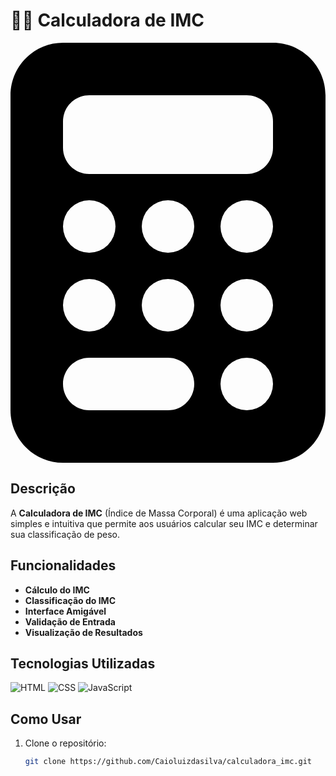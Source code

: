 # 🏋️‍♂️ Calculadora de IMC

<svg xmlns="http://www.w3.org/2000/svg" viewBox="0 0 384 512"><!--!Font Awesome Free 6.6.0 by @fontawesome - https://fontawesome.com License - https://fontawesome.com/license/free Copyright 2024 Fonticons, Inc.--><path d="M64 0C28.7 0 0 28.7 0 64L0 448c0 35.3 28.7 64 64 64l256 0c35.3 0 64-28.7 64-64l0-384c0-35.3-28.7-64-64-64L64 0zM96 64l192 0c17.7 0 32 14.3 32 32l0 32c0 17.7-14.3 32-32 32L96 160c-17.7 0-32-14.3-32-32l0-32c0-17.7 14.3-32 32-32zm32 160a32 32 0 1 1 -64 0 32 32 0 1 1 64 0zM96 352a32 32 0 1 1 0-64 32 32 0 1 1 0 64zM64 416c0-17.7 14.3-32 32-32l96 0c17.7 0 32 14.3 32 32s-14.3 32-32 32l-96 0c-17.7 0-32-14.3-32-32zM192 256a32 32 0 1 1 0-64 32 32 0 1 1 0 64zm32 64a32 32 0 1 1 -64 0 32 32 0 1 1 64 0zm64-64a32 32 0 1 1 0-64 32 32 0 1 1 0 64zm32 64a32 32 0 1 1 -64 0 32 32 0 1 1 64 0zM288 448a32 32 0 1 1 0-64 32 32 0 1 1 0 64z"/></svg>

## Descrição

A **Calculadora de IMC** (Índice de Massa Corporal) é uma aplicação web simples e intuitiva que permite aos usuários calcular seu IMC e determinar sua classificação de peso.

## Funcionalidades

- **Cálculo do IMC**
- **Classificação do IMC**
- **Interface Amigável**
- **Validação de Entrada**
- **Visualização de Resultados**

## Tecnologias Utilizadas

![HTML](https://img.shields.io/badge/HTML5-E34F26?style=flat&logo=html5&logoColor=white)
![CSS](https://img.shields.io/badge/CSS3-1572B6?style=flat&logo=css3&logoColor=white)
![JavaScript](https://img.shields.io/badge/JavaScript-F7DF1E?style=flat&logo=javascript&logoColor=black)

## Como Usar

1. Clone o repositório:
   ```bash
   git clone https://github.com/Caioluizdasilva/calculadora_imc.git
